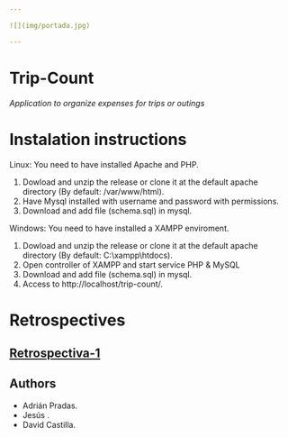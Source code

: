 ```yaml
---

![](img/portada.jpg)

---
```

# Trip-Count
*Application to organize expenses for trips or outings*

# Instalation instructions
Linux: You need to have installed Apache and PHP.
  1. Dowload and unzip the release or clone it at the default apache directory (By default: /var/www/html).
  2. Have Mysql installed with username and password with permissions.
  3. Download and add file (schema.sql) in mysql.
  
Windows: You need to have installed a XAMPP enviroment.
  1. Dowload and unzip the release or clone it at the default apache directory (By default: C:\xampp\htdocs).
  2. Open controller of XAMPP and start service PHP & MySQL
  3. Download and add file (schema.sql) in mysql.
  4. Access to http://localhost/trip-count/.

# Retrospectives
## [Retrospectiva-1](https://github.com/dchcobra/Trip-Count/wiki/Retrospectiva-Sprint-1)

## Authors
- Adrián Pradas.
- Jesús .
- David Castilla.
